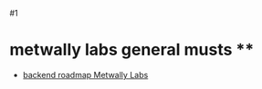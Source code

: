 #1
# metwally labs general musts **
- [backend roadmap Metwally Labs](https://metwallylabs.com/backendroadmap.html)